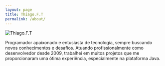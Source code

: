 ```yaml
---
layout: page
title: Thiago.F.T
permalink: /about/
---
```

![Thiago.F.T](https://media.licdn.com/dms/image/C4D03AQGXVPim-h2dAA/profile-displayphoto-shrink_200_200/0?e=1579132800&v=beta&t=LOnS-ccbWnUVDZVqImwEHXaf7UIDqiG0GB-zNBs8gTA)


Programador apaixonado e entusiasta de tecnologia, sempre buscando novos conhecimentos e desafios. Atuando profissionalmente como desenvolvedor desde 2009, trabalhei em muitos projetos que me proporcionaram uma ótima experiência, especialmente na plataforma Java.
